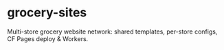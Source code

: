 # grocery-sites
Multi-store grocery website network: shared templates, per-store configs, CF Pages deploy &amp; Workers.
